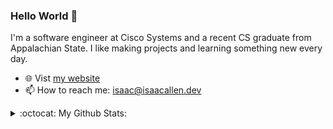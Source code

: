 ### Hello World 👋

I'm a software engineer at Cisco Systems and a recent CS graduate from Appalachian State.
I like making projects and learning something new every day.
- :globe_with_meridians: Vist [my website](https://isaacallen.dev) 
- 📫 How to reach me: isaac@isaacallen.dev

<details>
  <summary>:octocat: My Github Stats:</summary>
  
  <img align="left" alt="IsaacMAllen's Github Stats" src="https://github-readme-stats-git-master.isaacmallen.vercel.app/api?username=IsaacMAllen&show_icons=true&hide_border=true&count_private=true&hide_title=true&theme=chartreuse-dark" />
  
</details>
